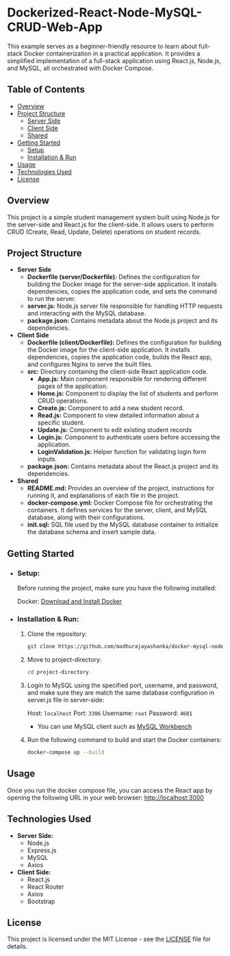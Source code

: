 # Dockerized-React-Node-MySQL-CRUD-Web-App
This example serves as a beginner-friendly resource to learn about full-stack Docker containerization in a practical application. It provides a simplified implementation of a full-stack application using React.js, Node.js, and MySQL, all orchestrated with Docker Compose.

## Table of Contents
- [Overview](#overview)
- [Project Structure](#project-structure)
  - [Server Side](#server-side)
  - [Client Side](#client-side)
  - [Shared](#shared)
- [Getting Started](#getting-started)
  - [Setup](#setup)
  - [Installation & Run](#installation-&-run)
- [Usage](#usage)
- [Technologies Used](#technologies-used)
- [License](#license)

## Overview

This project is a simple student management system built using Node.js for the server-side and React.js for the client-side. It allows users to perform CRUD (Create, Read, Update, Delete) operations on student records.

## Project Structure
- **Server Side**
  - **Dockerfile (server/Dockerfile):** Defines the configuration for building the Docker image for the server-side application. It installs dependencies, copies the application code, and sets the command to run the server.
  - **server.js:** Node.js server file responsible for handling HTTP requests and interacting with the MySQL database.
  - **package.json:** Contains metadata about the Node.js project and its dependencies.
- **Client Side**
  - **Dockerfile (client/Dockerfile):** Defines the configuration for building the Docker image for the client-side application. It installs dependencies, copies the application code, builds the React app, and configures Nginx to serve the built files.
  - **src:** Directory containing the client-side React application code.
    - **App.js:** Main component responsible for rendering different pages of the application.
    - **Home.js:** Component to display the list of students and perform CRUD operations.
    - **Create.js:** Component to add a new student record.
    - **Read.js:** Component to view detailed information about a specific student.
    - **Update.js:** Component to edit existing student records
    - **Login.js:** Component to authenticate users before accessing the application.
    - **LoginValidation.js:** Helper function for validating login form inputs.
  - **package.json:** Contains metadata about the React.js project and its dependencies.
- **Shared**
  - **README.md:** Provides an overview of the project, instructions for running it, and explanations of each file in the project.
  - **docker-compose.yml:** Docker Compose file for orchestrating the containers. It defines services for the server, client, and MySQL database, along with their configurations.
  - **init.sql:** SQL file used by the MySQL database container to initialize the database schema and insert sample data.

## Getting Started
  - ### Setup:
      Before running the project, make sure you have the following installed:
          
      Docker: [Download and Install Docker](https://github.com/shahdhassan4601/Dockerized-React-Node-MySQL-CRUD-Web-App.git)
- ### Installation & Run:
    1. Clone the repository:
  
        ```bash
        git clone https://github.com/madhurajayashanka/docker-mysql-nodejs-reactjs-app.git
        ```
        
    2. Move to project-directory:

        ```bash
        cd project-directory
        ```
        
    3. Login to MySQL using the specified port, username, and password, and make sure they are match the same database configuration in server.js file in server-side:
        
        Host: ```localhost```
        Port: ```3306```
        Username: ```root```
        Password: ```4601```
       
       - You can use MySQL client such as [MySQL Workbench](https://www.mysql.com/products/workbench/)
    4. Run the following command to build and start the Docker containers:

        ```bash
        docker-compose up --build
        ```
## Usage
Once you run the docker compose file, you can access the React app by opening the following URL in your web browser:
    [http://localhost:3000](http://localhost:3000)

## Technologies Used
  - **Server Side:**
    - Node.js
    - Express.js
    - MySQL
    - Axios
  - **Client Side:**
    - React.js
    - React Router
    - Axios
    - Bootstrap
## License
This project is licensed under the MIT License - see the [LICENSE](LICENSE) file for details.
